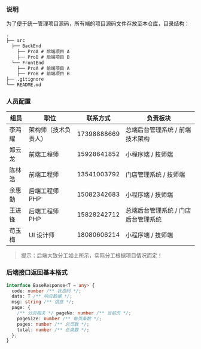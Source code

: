 <!--
 * @Author: Li-HONGYAO
 * @Date: 2021-01-18 12:43:20
 * @LastEditTime: 2021-01-18 13:03:14
 * @LastEditors: Li-HONGYAO
 * @Description: 
 * @FilePath: /HeartTour/README.md
-->
### 说明

为了便于统一管理项目源码，所有端的项目源码文件存放至本仓库，目录结构：

```markdown
.
├── src
  ├── BackEnd
    ├── ProA # 后端项目 A
    ├── ProB # 后端项目 B
  └── FrontEnd
    ├── ProA # 前端项目 A
    ├── ProB # 前端项目 B
├── .gitignore
└── README.md
```

### 人员配置

| 组员   | 职位                 | 联系方式    | 负责板块                            |
| ------ | -------------------- | ----------- | ----------------------------------- |
| 李鸿耀 | 架构师（技术负责人） | 17398888669 | 总端后台管理系统 / 前端技术架构     |
| 郑云龙 | 前端工程师           | 15928641852 | 小程序端 / 技师端                   |
| 陈林浩 | 前端工程师           | 13541003792 | 门店管理系统 / 技师端               |
| 余惠勤 | 后端工程师 PHP       | 15082342683 | 小程序端 / 技师端                   |
| 王进锋 | 后端工程师 PHP       | 15828242712 | 总端后台管理系统 / 门店后台管理系统 |
| 苟玉梅 | UI 设计师            | 18080606214 | 小程序端 / 技师端                   |

> 提示：后端大致分工如上所示，实际分工根据项目情况而定！

### 后端接口返回基本格式

```ts
interface BaseResponse<T = any> {
  code: number /** 状态码 */;
  data: T /** 响应数据 */;
  msg: string /** 信息 */;
  page: {
    /** 分页相关 */ pageNo: number /** 当前页 */;
    pageSize: number /** 每页条数 */;
    pages: number /** 总页数 */;
    total: number /** 总条数 */;
  };
}
```
